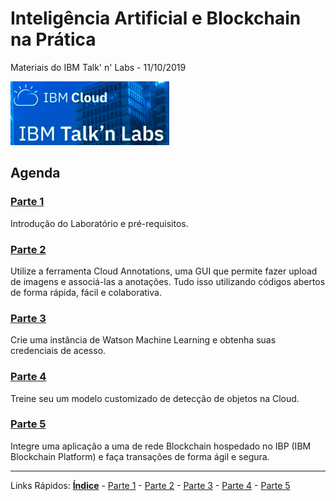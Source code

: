 # Inteligência Artificial e BIockchain na Prática 
Materiais do IBM Talk' n' Labs - 11/10/2019

<p align="left">
  <img src="./content/images/ibmcloud-talknlabs.PNG">
</p>

## Agenda

### [Parte 1](/content/md/intro.md)
Introdução do Laboratório e pré-requisitos.

### [Parte 2](/content/md/cloudannotations.md)
Utilize a ferramenta Cloud Annotations, uma GUI que permite fazer upload de imagens e associá-las a anotações. Tudo isso utilizando códigos abertos de forma rápida, fácil e colaborativa.


### [Parte 3](/content/md/instancias.md)
Crie uma instância de Watson Machine Learning e obtenha suas credenciais de acesso.  


### [Parte 4](/content/md/treinamento.md)
Treine seu um modelo customizado de detecção de objetos na Cloud.

### [Parte 5](/content/md/rede-ibp.md)
Integre uma aplicação a uma de rede Blockchain hospedado no IBP (IBM Blockchain Platform) e faça transações de forma ágil e segura.


***
Links Rápidos:
**[Índice](https://github.com/plcpinho/talknlabs/)** - [Parte 1](/content/intro.md) - [Parte 2](/content/md/cloudannotations.md) - [Parte 3](/content/md/instancias.md) - [Parte 4](/content/md/treinamento.md) - [Parte 5](/content/md/rede-ibp.md)
